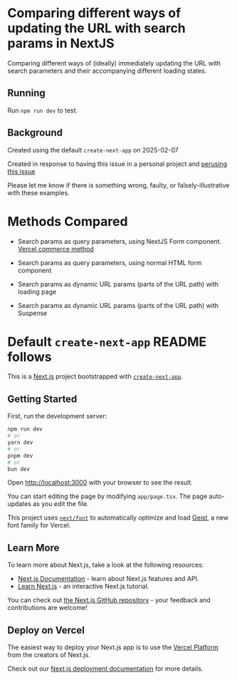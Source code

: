 # Comparing different ways of updating the URL with search params in NextJS

Comparing different ways of (ideally) immediately updating the URL with search parameters and their accompanying different loading states.

## Running
Run `npm run dev` to test.


## Background
Created using the default `create-next-app` on 2025-02-07

Created in response to having this issue in a personal project and [perusing this issue](https://github.com/vercel/next.js/issues/53543)

Please let me know if there is something wrong, faulty, or falsely-illustrative with these examples.  

# Methods Compared
- Search params as query parameters, using NextJS Form component.  [Vercel commerce method](https://github.com/vercel/next.js/issues/53543#issuecomment-2327883526)

- Search params as query parameters, using normal HTML form component

- Search params as dynamic URL params (parts of the URL path) with loading page

- Search params as dynamic URL params (parts of the URL path) with Suspense


# Default `create-next-app` README follows

This is a [Next.js](https://nextjs.org) project bootstrapped with [`create-next-app`](https://nextjs.org/docs/app/api-reference/cli/create-next-app).

## Getting Started

First, run the development server:

```bash
npm run dev
# or
yarn dev
# or
pnpm dev
# or
bun dev
```

Open [http://localhost:3000](http://localhost:3000) with your browser to see the result.

You can start editing the page by modifying `app/page.tsx`. The page auto-updates as you edit the file.

This project uses [`next/font`](https://nextjs.org/docs/app/building-your-application/optimizing/fonts) to automatically optimize and load [Geist](https://vercel.com/font), a new font family for Vercel.

## Learn More

To learn more about Next.js, take a look at the following resources:

- [Next.js Documentation](https://nextjs.org/docs) - learn about Next.js features and API.
- [Learn Next.js](https://nextjs.org/learn) - an interactive Next.js tutorial.

You can check out [the Next.js GitHub repository](https://github.com/vercel/next.js) - your feedback and contributions are welcome!

## Deploy on Vercel

The easiest way to deploy your Next.js app is to use the [Vercel Platform](https://vercel.com/new?utm_medium=default-template&filter=next.js&utm_source=create-next-app&utm_campaign=create-next-app-readme) from the creators of Next.js.

Check out our [Next.js deployment documentation](https://nextjs.org/docs/app/building-your-application/deploying) for more details.
